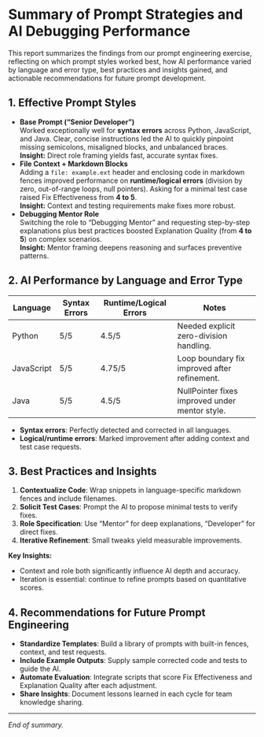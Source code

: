 # Summary of Prompt Strategies and AI Debugging Performance

This report summarizes the findings from our prompt engineering exercise, reflecting on which prompt styles worked best, how AI performance varied by language and error type, best practices and insights gained, and actionable recommendations for future prompt development.

## 1. Effective Prompt Styles

- **Base Prompt (“Senior Developer”)**  
  Worked exceptionally well for **syntax errors** across Python, JavaScript, and Java. Clear, concise instructions led the AI to quickly pinpoint missing semicolons, misaligned blocks, and unbalanced braces.  
  **Insight:** Direct role framing yields fast, accurate syntax fixes.  
- **File Context + Markdown Blocks**  
  Adding a `file: example.ext` header and enclosing code in markdown fences improved performance on **runtime/logical errors** (division by zero, out-of-range loops, null pointers). Asking for a minimal test case raised Fix Effectiveness from **4 to 5**.  
  **Insight:** Context and testing requirements make fixes more robust.  
- **Debugging Mentor Role**  
  Switching the role to “Debugging Mentor” and requesting step-by-step explanations plus best practices boosted Explanation Quality (from **4 to 5**) on complex scenarios.  
  **Insight:** Mentor framing deepens reasoning and surfaces preventive patterns.

## 2. AI Performance by Language and Error Type

| Language    | Syntax Errors | Runtime/Logical Errors | Notes                                  |
|-------------|---------------|------------------------|----------------------------------------|
| Python      | 5/5           | 4.5/5                  | Needed explicit zero-division handling. |
| JavaScript  | 5/5           | 4.75/5                 | Loop boundary fix improved after refinement. |
| Java        | 5/5           | 4.5/5                  | NullPointer fixes improved under mentor style. |

- **Syntax errors**: Perfectly detected and corrected in all languages.  
- **Logical/runtime errors**: Marked improvement after adding context and test case requests.

## 3. Best Practices and Insights

1. **Contextualize Code**: Wrap snippets in language-specific markdown fences and include filenames.  
2. **Solicit Test Cases**: Prompt the AI to propose minimal tests to verify fixes.  
3. **Role Specification**: Use “Mentor” for deep explanations, “Developer” for direct fixes.  
4. **Iterative Refinement**: Small tweaks yield measurable improvements.

**Key Insights:**  
- Context and role both significantly influence AI depth and accuracy.  
- Iteration is essential: continue to refine prompts based on quantitative scores.

## 4. Recommendations for Future Prompt Engineering

- **Standardize Templates**: Build a library of prompts with built-in fences, context, and test requests.  
- **Include Example Outputs**: Supply sample corrected code and tests to guide the AI.  
- **Automate Evaluation**: Integrate scripts that score Fix Effectiveness and Explanation Quality after each adjustment.  
- **Share Insights**: Document lessons learned in each cycle for team knowledge sharing.

---

_End of summary._  
